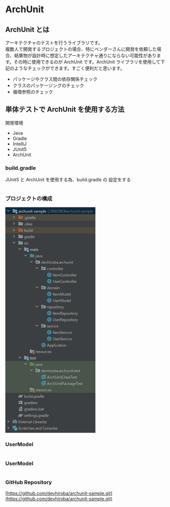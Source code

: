 # ArchUnit

## ArchUnit とは
アーキテクチャのテストを行うライブラリです。  
複数人で開発するプロジェクトの場合、特にベンダーさんに開発を依頼した場合、結果物が設計時に想定したアーキテクチャ通りにならない可能性があります。その時に使用できるのが ArchUnit です。ArchUnit ライブラリを使用して下記のようなチェックができます。すごく便利だと思います。
- パッケージやクラス間の依存関係チェック
- クラスのパッケージングのチェック
- 循環参照のチェック

## 単体テストで ArchUnit を使用する方法
開発環境
- Java
- Gradle
- IntelliJ
- JUnit5
- ArchUnit

### build.gradle
JUnit5 と ArchUnit を使用する為、build.gradle の 設定をする
```
```

### プロジェクトの構成
![Test Image 3](/resource/image/archunit-sample-image.png)

### UserModel
```

```

### UserModel
```

```

### GitHub Repository
[https://github.com/devhiroba/archunit-sample.git](https://github.com/devhiroba/archunit-sample.git)
